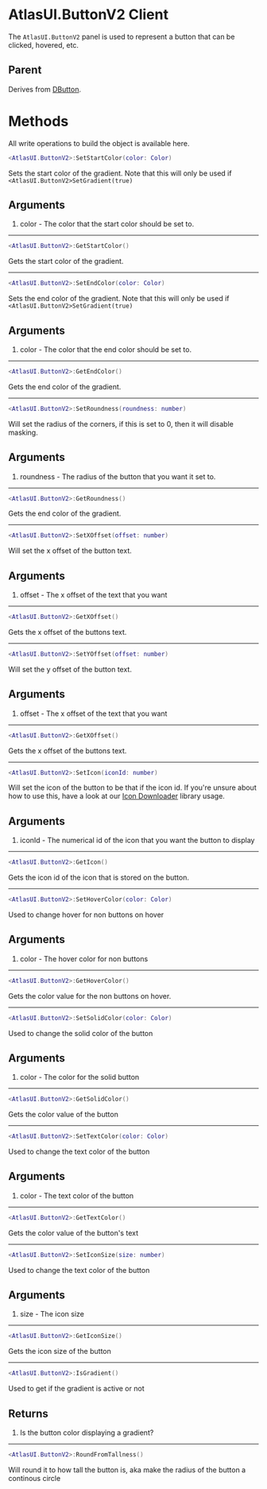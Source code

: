 # AtlasUI.ButtonV2 <client>Client</client>

The `AtlasUI.ButtonV2` panel is used to represent a button that can be clicked, hovered, etc.

## Parent

Derives from [DButton](https://wiki.facepunch.com/gmod/DButton).

# Methods
All write operations to build the object is available here.

```lua
<AtlasUI.ButtonV2>:SetStartColor(color: Color)
```

Sets the start color of the gradient. Note that this will only be used if `<AtlasUI.ButtonV2>SetGradient(true)`

## Arguments

1. color - The color that the start color should be set to.

---

```lua
<AtlasUI.ButtonV2>:GetStartColor()
```

Gets the start color of the gradient.

---

```lua
<AtlasUI.ButtonV2>:SetEndColor(color: Color)
```

Sets the end color of the gradient. Note that this will only be used if `<AtlasUI.ButtonV2>SetGradient(true)`

## Arguments

1. color - The color that the end color should be set to.

---

```lua
<AtlasUI.ButtonV2>:GetEndColor()
```

Gets the end color of the gradient.

---

```lua
<AtlasUI.ButtonV2>:SetRoundness(roundness: number)
```

Will set the radius of the corners, if this is set to 0, then it will disable masking.

## Arguments

1. roundness - The radius of the button that you want it set to.

---

```lua
<AtlasUI.ButtonV2>:GetRoundness()
```

Gets the end color of the gradient.

---

```lua
<AtlasUI.ButtonV2>:SetXOffset(offset: number)
```

Will set the x offset of the button text.

## Arguments

1. offset - The x offset of the text that you want

---

```lua
<AtlasUI.ButtonV2>:GetXOffset()
```

Gets the x offset of the buttons text.

---

```lua
<AtlasUI.ButtonV2>:SetYOffset(offset: number)
```

Will set the y offset of the button text.

## Arguments

1. offset - The x offset of the text that you want

---

```lua
<AtlasUI.ButtonV2>:GetXOffset()
```

Gets the x offset of the buttons text.

---

```lua
<AtlasUI.ButtonV2>:SetIcon(iconId: number)
```

Will set the icon of the button to be that if the icon id. If you're unsure about how to use this, have a look at our [Icon Downloader](libs/icon_dl.md) library usage.

## Arguments

1. iconId - The numerical id of the icon that you want the button to display

---

```lua
<AtlasUI.ButtonV2>:GetIcon()
```

Gets the icon id of the icon that is stored on the button.

---

```lua
<AtlasUI.ButtonV2>:SetHoverColor(color: Color)
```

Used to change hover for non buttons on hover

## Arguments

1. color - The hover color for non buttons

---

```lua
<AtlasUI.ButtonV2>:GetHoverColor()
```

Gets the color value for the non buttons on hover.

---

```lua
<AtlasUI.ButtonV2>:SetSolidColor(color: Color)
```

Used to change the solid color of the button

## Arguments

1. color - The color for the solid button

---

```lua
<AtlasUI.ButtonV2>:GetSolidColor()
```

Gets the color value of the button

---

```lua
<AtlasUI.ButtonV2>:SetTextColor(color: Color)
```

Used to change the text color of the button

## Arguments

1. color - The text color of the button

---

```lua
<AtlasUI.ButtonV2>:GetTextColor()
```

Gets the color value of the button's text

---

```lua
<AtlasUI.ButtonV2>:SetIconSize(size: number)
```

Used to change the text color of the button

## Arguments

1. size - The icon size

---

```lua
<AtlasUI.ButtonV2>:GetIconSize()
```

Gets the icon size of the button

---

```lua
<AtlasUI.ButtonV2>:IsGradient()
```

Used to get if the gradient is active or not

## Returns

1. Is the button color displaying a gradient?

---

```lua
<AtlasUI.ButtonV2>:RoundFromTallness()
```

Will round it to how tall the button is, aka make the radius of the button a continous circle
